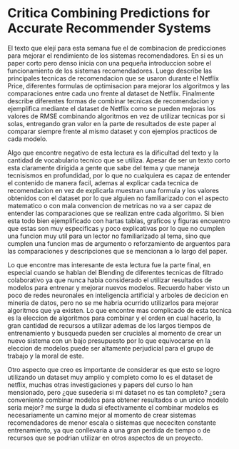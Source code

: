 # Critica Combining Predictions for Accurate Recommender Systems

El texto que elejí para esta semana fue el de combinacion de predicciones para mejorar el rendimiento de los sistemas recomendadores. En si es un paper corto pero denso inicia con una pequeña introduccion sobre el funcionamiento de los sistemas recomendadores. Luego describe las principales tecnicas de recomendacion que se usaron durante el Netflix Price, diferentes formulas de optimisacion para mejorar los algoritmos y las comparaciones entre cada uno frente al dataset de Netflix. Finalmente describe diferentes formas de combinar tecnicas de recomendacion y ejemplifica mediante el dataset de Netflix como se pueden mejoras los valores de RMSE combinando algoritmos en vez de utilizar tecnicas por si solas, entregando gran valor en la parte de resultados de este paper al comparar siempre frente al mismo dataset y con ejemplos practicos de cada modelo.

Algo que encontre negativo de esta lectura es la dificultad del texto y la cantidad de vocabulario tecnico que se utiliza. Apesar de ser un texto corto esta claramente dirigida a gente que sabe del tema y que maneja tecnisismos en profundidad, por lo que no cualquiera es capaz de entender el contenido de manera facil, ademas al explicar cada tecnica de recomendacion en vez de explicarla muestran una formula y los valores obtenidos con el dataset por lo que alguien no familiarizado con el aspecto matematico o con mala convencion de metricas no va a ser capaz de entender las comparaciones que se realizan entre cada algoritmo. Si bien esta todo bien ejemplificado con hartas tablas, graficos y figuras encuentro que estas son muy especificas y poco explicativas por lo que no cumplen una funcion muy util para un lector no familiarizado al tema, sino que cumplen una funcion mas de argumento o reforzamiento de arguentos para las comparaciones y descripciones que se mencionan a lo largo del paper.

Lo que encontre mas interesante de esta lectura fue la parte final, en especial cuando se hablan del Blending de diferentes tecnicas de filtrado colaborativo ya que nunca habia considerado el utilizar resultados de modelos para entrenar y mejorar nuevos modelos. Recuerdo haber visto un poco de redes neuronales en inteligencia artificial y arboles de decicion en mineria de datos, pero no se me habria ocurrido utilizarlos para mejorar algoritmos que ya existen. Lo que encontre mas complicado de esta tecnica es la eleccion de algoritmos para combinar y el orden en cual hacerlo, la gran cantidad de recursos a utilizar ademas de los largos tiempos de entrenamiento y busqueda pueden ser cruciales al momento de crear un nuevo sistema con un bajo presupuesto por lo que equivocarse en la eleccion de modelos puede ser altamente perjudicial para el grupo de trabajo y la moral de este.

Otro aspecto que creo es importante de considerar es que esto se logro utilizando un dataset muy amplio y completo como lo es el dataset de netflix, muchas otras investigaciones y papers del curso lo han mensionado, pero ¿que susederia si mi dataset no es tan completo? ¿sera conveniente combinar modelos para obtener resultados o un unico modelo seria mejor? me surge la duda si efectivamente el combinar modelos es necesariamente un camino mejor al momento de crear sistemas recomendadores de menor escala o sistemas que nececiten constante entrenamiento, ya que conllevaria a una gran perdida de tiempo o de recursos que se podrian utilizar en otros aspectos de un proyecto.
